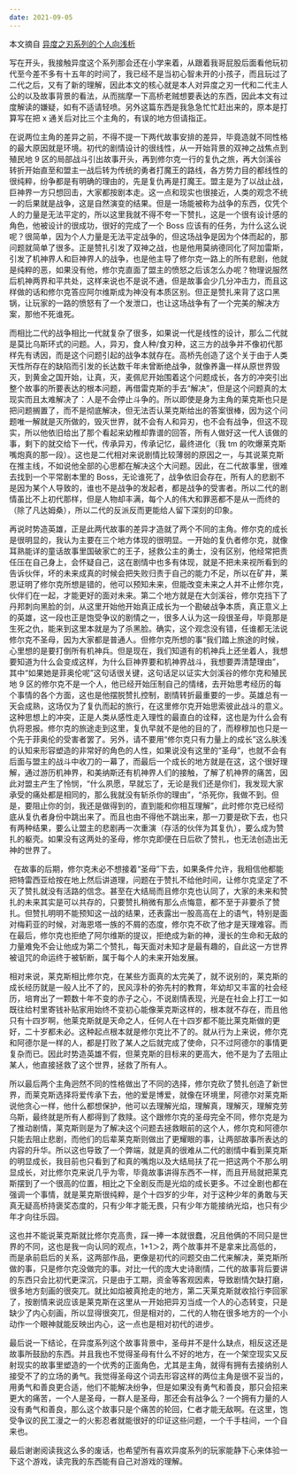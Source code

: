 ```yaml
---
date: 2021-09-05
---
```


本文摘自 [异度之刃系列的个人向浅析
](https://www.bilibili.com/read/cv6339723?spm_id_from=333.999.0.0)

写在开头，我接触异度这个系列那会还在小学来着，从跟着我哥屁股后面看他玩初代至今差不多有十五年的时间了，我已经不是当初心智未开的小孩子，而且玩过了二代之后，又有了新的理解，因此本文的核心就是本人对异度之刃一代和二代主人公的以及故事背景的看法，从而揣摩一下高桥老贼想要表达的东西，因此本文有过度解读的嫌疑，如有不适请轻喷。另外这篇东西是我急急忙忙赶出来的，原本是打算写在把 x 通关后对比三个主角的，有误的地方但请指正。

在说两位主角的差异之前，不得不提一下两代故事安排的差异，毕竟造就不同性格的最大原因就是环境。初代的剧情设计的很线性，从一开始背景的双神之战焦点到殖民地 9 区的局部战斗引出故事开头，再到修尔克一行的复仇之旅，再大剑溪谷转折开始直至和盟主一战后转为传统的勇者打魔王的路线，各方势力目的都线性的很纯粹，纷争都是有明确的理由的，先是复仇再是打魔王。盟主是为了以战止战，巨神界一方只想回击，大家都按剧本走。这一点和现实也很接近，人类的观念不统一的后果就是战争，这是自然演变的结果。但是一场能被称为战争的东西，仅凭个人的力量是无法平定的，所以这里我就不得不夸一下赞扎，这是一个很有设计感的角色，他被设计的很成功，很好的完成了一个 Boss 应该有的任务，为什么这么说呢？很简单，因为个人力量是无法平定战争的，但这场战争是因为个体而起的，那问题就简单了很多。正是赞扎引发了双神之战，也是他用莫纳德同化了阿加雷斯，引发了机神界人和巨神界人的战争，也是他主导了修尔克一路上的所有悲剧，他就是纯粹的恶，如果没有他，修尔克直面了盟主的愤怒之后该怎么办呢？物理说服然后机神两界和平共处，这样来说也不是说不通，但是故事会少几分冲击力，而且这样做的话和修尔克答应阿尔维斯成为神没有本质区别。但正是赞扎来背了这口黑锅，让玩家的一路的愤怒有了一个发泄口，也让这场战争有了一个完美的解决方案，那他不死谁死。

而相比二代的战争相比一代就复杂了很多，如果说一代是线性的设计，那么二代就是莫比乌斯环式的问题。人，异刃，食人种/食刃种，这三方的战争并不像初代那样先有诱因，而是这个问题引起的战争本就存在。高桥先创造了这个关于由于人类天性所存在的缺陷而引发的长达数千年未曾断绝战争，就像养蛊一样从原世界毁灭，到黄金之国开始，让真，灭，麦佩尼开始围着这个问题成长，各方的冲突引出整个故事的所要表达的根本问题，再借雷克斯的手去“解决”，但是这个问题真的太现实而且太难解决了：人是不会停止斗争的。所以即使是身为主角的莱克斯也只是把问题搁置了，而不是彻底解决，但无法否认莱克斯给出的答案很棒，因为这个问题唯一解就是灭所做的，毁灭世界，就不会有人和异刃，也不会有战争，但这不现实，所以他依旧给出了那个看起来幼稚却靠谱的回答，所有人做好这一代人该做的事，剩下的就交给下一代，传承异刃，传承记忆，最终进化（我 tm 的吹爆莱克斯嘴炮真的那一段）。这也是二代相对来说剧情比较薄弱的原因之一，与其说莱克斯在推主线，不如说他全部的心思都在解决这个大问题。因此，在二代故事里，很难去找到一个平常剧本里的 Boss，无论谁死了，战争依旧会存在，所有人的悲剧不是因为某个人导致的，谁也不是战争的发起者，都是战争的受害者。所以二代的剧情虽比不上初代那样，但是人物却丰满，每个人的伟大和罪恶都不是从一而终的（除了凡达姆桑），所以二代的反派反而更能给人留下深刻的印象。

再说时势造英雄，正是此两代故事的差异才造就了两个不同的主角。修尔克的成长是很明显的，我认为主要在三个地方体现的很明显。一开始的复仇者修尔克，就像耳熟能详的童话故事里国破家亡的王子，拯救公主的勇士，没有区别，他经常把责任压在自己身上，会怀疑自己，这在剧情中也多有体现，就是不把未来视所看到的告诉伙伴，坏的未来成真的时候会把失败归责于自己的能力不足，所以在矿井，莱恩证明了修尔克所想是错的，他可以预知未来，但能改变未来之人并不止修尔克，伙伴们在一起，才能更好的面对未来。第二个地方就是在大剑溪谷，修尔克挡下了丹邦刺向黑脸的剑，从这里开始他开始真正成长为一个勘破战争本质，真正意义上的英雄，这一段也正是饱受争议的剧情之一，很多人认为这一段很圣母，毕竟那是生死之仇，能来到这里本就是为了杀黑脸。确实，这个观念没有错，任谁都无法说修尔克不圣母，因为大家都是普通人。但修尔克所想的事“我们踏上旅途的时候，心里想的是要打倒所有机神兵。但是现在，我们知道有的机神兵上还坐着人，我想要知道为什么会变成这样，为什么巨神界要和机神界战斗，我想要弄清楚理由”，其中“如果她是菲奥伦呢”这句话很关键，这句话足以证实大剑溪谷的修尔克和殖民地 9 区的修尔克不是一个人，他已经开始压制自己的情绪，去开始思考经历的每个事情的各个方面，这也是他摆脱赞扎控制，剧情转折最重要的一步。英雄总有一天会成熟，这场仅为了复仇而起的旅行，在这里修尔克开始思索彼此战斗的意义。这种思想上的冲突，正是人类从感性走入理性的最直白的诠释，这也是为什么会有仇将恩报。修尔克的旅途走到这里，复仇早就不是他的目的了，而穆穆加也只是一个先于菲奥伦的受害者罢了。另外，请不要用“修尔克只有力量上的成长”这么肤浅的认知来形容塑造的非常好的角色的人性，如果说没有这里的“圣母”，也就不会有后面与盟主的战斗中收刀的一幕了，而最后一个成长的地方就是在这，这个很好理解，通过游历机神界，和美纳斯还有机神界人们的接触，了解了机神界的痛苦，因此对盟主产生了怜悯，“什么夙愿，早就忘了，无论是我们还是你们，我发现大家承受的痛处都是相同的，那么我就没有斩杀你的理由”，“杀死你，我做不到。但是，要阻止你的剑，我还是做得到的，直到能和你相互理解”，此时修尔克已经彻底从复仇者身份中跳出来了。而且也由不得他不跳出来，那一刀要是砍下去，也只有两种结果，要么让盟主的悲剧再一次重演（存活的伙伴为其复仇），要么成为赞扎的躯壳。如果没有这两处的圣母，修尔克即便在日后砍了赞扎，也无法创造出无神的世界了。

  在故事的后期，修尔克未必不想接着“圣母”下去，如果条件允许，我相信他都能把特雷西亚给按在地上然后讲道理，问题在于赞扎不给他时间，让修尔克坚定了不灭了赞扎就没有活路的信念。甚至在大结局而且修尔克也认同了，大家的未来和赞扎的未来其实是可以共存的，只要赞扎稍微有那么点悔意，都不至于非要杀了赞扎。但赞扎明明不能预知这一战的结果，还表露出一股高高在上的语气，特别是面对梅莉亚的时候，对海恩塔一族的不屑的态度，修尔克不砍了他才是天理难容。而在最后，修尔克也拒绝了阿尔维斯的提议，拒绝成为新的神，漫长的生命和无敌的力量难免不会让他成为第二个赞扎，每天面对未知才是最有趣的，自此这一方世界被诅咒的命运终于被斩断，属于每个人的未来开始发展。

相对来说，莱克斯相比修尔克，在某些方面真的太完美了，就不说别的，莱克斯的成长经历就是一般人比不了的，民风淳朴的弥先村的教育，年幼却又丰富的社会经历，培育出了一颗数十年不变的赤子之心，不说剧情表现，光是在社会上打工一如既往给村里寄钱补贴家用始终不变初心能像莱克斯这样的，根本就不存在，而且他只有十四岁啊，他莱克斯就是天命之人，任何人在十四岁都不能比莱克斯做的更好，二十岁都未必。这种起点根本就是修尔克比不了的。就从行为上来说，修尔克和阿德尔是一样的人，都是打败了某人之后就完成了使命，只不过阿德尔的事情更复杂而已。因此时势造英雄不假，但莱克斯的目标来的更高大，他不是为了去阻止某人，他直接拯救了这个世界，拯救了所有人。

所以最后两个主角迥然不同的性格做出了不同的选择，修尔克砍了赞扎创造了新世界，而莱克斯选择将爱传承下去，他的爱是博爱，就像在环境里，阿德尔对莱克斯说他贪心一样，他什么都想保护，他可以去理解光焰，理解真，理解灭，理解克劳乌斯，最终就是所有人都得到了救赎。这个跟修尔克的圣母完全不同，修尔克是为了推动剧情，莱克斯则是为了解决这个问题去拯救眼前的这个人，修尔克和阿德尔只能去阻止悲剧，而他们的后辈莱克斯则做出了更耀眼的事，让两部故事所表达的内容的升华。所以这也导致了一个弊端，就是真的很难从二代的剧情中看到莱克斯的明显成长，我目前也只看到了和真的嘴炮以及大结局扶了花一把这两个不那么明显成长，对比修尔克来说几乎为零，毕竟故事讲得东西不一样，而且开局就把莱克斯摆到了一个很高的位置，相比之下全剧反而是光焰的成长更多。不过全剧也都在强调一个事情，就是莱克斯很纯粹，是个十四岁的少年，对于这种少年的勇敢与天真无疑高桥持褒奖态度的，只有少年才能无畏，只有少年方能接纳光焰，也只有少年才向往乐园。

这也并不能说莱克斯就比修尔克高贵，踩一捧一本就很蠢，况且他俩的不同只是世界的不同，这也是我一向认同的观点，1+1＞2，两个故事并不是拿来比高低的，而是承前启后的关系，这两部作品，更像是初代的问题交由二代来解决，莱克斯所做的事，只是修尔克没做完的事。对比一代的庞大史诗剧情，二代的故事背后要讲的东西只会比初代更深沉，只是由于工期，资金等客观因素，导致剧情欠缺打磨，很多地方刻画的很突兀。就比如焰被真抢走的地方，第二天莱克斯就收拾行李回家了，按剧情来说应该是莱克斯在这里从一开始把异刃当成一个人的心态转变，只是缺少了内心刻画，所以显得很突兀，但是相对的，二代的人物在很多地方的一个小动作一个眼神就能反映出内心，这一点也是相对初代的进步。 

最后说一下结论，在异度系列这个故事背景中，圣母并不是什么缺点，相反这还是故事所鼓励的东西。并且我也不觉得圣母有什么不好的地方，在一个架空现实又反射现实的故事里塑造的一个优秀的正面角色，尤其是主角，就得有拥有去接纳别人接受不了的立场的勇气。我觉得圣母这个词去形容这样的两位主角是很不妥当的，用勇气和善良更合适，他们不能解决纷争，但是如果没有勇气和善良，那只会招来更大的痛苦，一个人是圣母，一群人是圣母，那还会有战争么？一个拥有力量的人没有勇气和善良，那么这个故事只是个痛苦的轮回，仁者才能无敌啊。在这里，饱受争议的民工漫之一的火影忍者就能很好的印证这些问题，一个千手柱间，一个自来也。

最后谢谢阅读我这么多的废话，也希望所有喜欢异度系列的玩家能静下心来体验一下这个游戏，读完我的东西能有自己对游戏的理解。